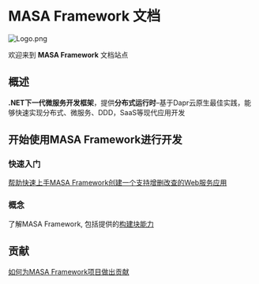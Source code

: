 # MASA Framework 文档

![Logo.png](https://s2.loli.net/2023/04/06/KRd2hoybOurWN3J.png)

欢迎来到 **MASA Framework** 文档站点

## 概述

**.NET下一代微服务开发框架**，提供**分布式运行时**–基于Dapr云原生最佳实践，能够快速实现分布式、微服务、DDD，SaaS等现代应用开发

## 开始使用MASA Framework进行开发

### 快速入门

[帮助快速上手MASA Framework创建一个支持增删改查的Web服务应用](/framework/getting-started/web-project)

### 概念

了解MASA Framework, 包括提供的[构建块能力](/framework/concepts/building-blocks)

## 贡献

[如何为MASA Framework项目做出贡献](/framework/contribution/overview)
